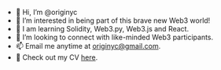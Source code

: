 - 👋 Hi, I’m @originyc
- 👀 I’m interested in being part of this brave new Web3 world!
- 🌱 I am learning Solidity, Web3.py, Web3.js and React.
- 💞️ I’m looking to connect with like-minded Web3 participants. 
- 📫 Email me anytime at originyc@gmail.com.
- 📃 Check out my CV [here](https://www.linkedin.com/in/ericbrubin/).

<!---
This is just the beginning.
--->

